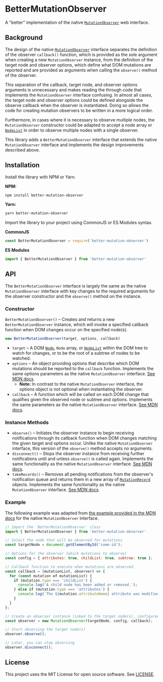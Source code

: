 # BetterMutationObserver
A "better" implementation of the native [`MutationObserver`](https://developer.mozilla.org/en-US/docs/Web/API/MutationObserver) web interface.

## Background
The design of the native [`MutationObserver`](https://developer.mozilla.org/en-US/docs/Web/API/MutationObserver) interface separates the definition of the observer `callback()` function, which is provided as the sole argument when creating a new `MutationObserver` instance, from the definition of the target node and observer options, which define what DOM mutations are reported and are provided as arguments when calling the `observe()` method of the observer.

This separation of the callback, target node, and observer options arguments is unnecessary and makes reading the through code that implements the `MutationObserver` interface confusing. In almost all cases, the target node and observer options could be defined alongside the observe callback when the observer is instantiated. Doing so allows the code for creating mutation observers to be written in a more logical order.

Furthermore, in cases where it is necessary to observe multiple nodes, the `MutationObserver` constructor could be adapted to accept a node array or [`NodeList`](https://developer.mozilla.org/en-US/docs/Web/API/NodeList) in order to observe multiple nodes with a single observer.

This library adds a `BetterMutationObserver` interface that extends the native `MutationObserver` interface and implements the design improvements described above.

## Installation

Install the library with NPM or Yarn.

**NPM:**
```sh
npm install better-mutation-observer
```

**Yarn:**
```sh
yarn better-mutation-observer
```

Import the library to your project using CommonJS or ES Modules syntax.

**CommonJS**
```js
const BetterMutationObserver = require('better-mutation-observer')
```

**ES Modules**
```js
import { BetterMutationObserver } from 'better-mutation-observer'
```

## API
The `BetterMutationObserver` interface is largely the same as the native `MutationObserver` interface with key changes to the required arguments for the observer constructor and the `observe()` method on the instance.

### Constructor
`BetterMutationObserver()` – Creates and returns a new `BetterMutationObserver` instance, which will invoke a specified callback function when DOM changes occur on the specified node(s).

```js
new BetterMutationObserver(target, options, callback)
```
- `target` – A DOM [`Node`](https://developer.mozilla.org/en-US/docs/Web/API/Node), `Node` array, or [`NodeList`](https://developer.mozilla.org/en-US/docs/Web/API/NodeList) within the DOM tree to watch for changes, or to be the root of a subtree of nodes to be watched.
- `options` – An object providing options that describe which DOM mutations should be reported to the `callback` function. Implements the same options parameters as the native `MutationObserver` interface. [See MDN docs](https://developer.mozilla.org/en-US/docs/Web/API/MutationObserver/observe#parameters).
  - **Note:** In contrast to the native `MutationObserver` interface, the options object is not optional when instantiating the observer.
- `callback` – A function which will be called on each DOM change that qualifies given the observed node or subtree and options. Implements the same parameters as the native `MutationObserver` interface. [See MDN docs](https://developer.mozilla.org/en-US/docs/Web/API/MutationObserver/MutationObserver#parameters).

### Instance Methods
- `observe()` – Initiates the observer instance to begin receiving notifications through its callback function when DOM changes matching the given target and options occur. Unlike the native `MutationObserver` interface, this version of the `observe()` method accepts no arguments.
- `disconnect()` – Stops the observer instance from receiving further notifications until and unless `observe()` is called again. Implements the same functionality as the native `MutationObserver` interface. [See MDN docs](https://developer.mozilla.org/en-US/docs/Web/API/MutationObserver/disconnect).
- `takeRecords()` – Removes all pending notifications from the observer's notification queue and returns them in a new array of [`MutationRecord`](https://developer.mozilla.org/en-US/docs/Web/API/MutationRecord) objects. Implements the same functionality as the native `MutationObserver` interface. [See MDN docs](https://developer.mozilla.org/en-US/docs/Web/API/MutationObserver/takeRecords).

### Example
The following example was adapted from [the example provided in the MDN docs](https://developer.mozilla.org/en-US/docs/Web/API/MutationObserver#example) for the native `MutationObserver` interface.
```js
// Import the `BetterMutationObserver` class
import { BetterMutationObserver } from 'better-mutation-observer'

// Select the node that will be observed for mutations
const targetNode = document.getElementById('some-id');

// Options for the observer (which mutations to observe)
const config = { attributes: true, childList: true, subtree: true };

// Callback function to execute when mutations are observed
const callback = (mutationList, observer) => {
  for (const mutation of mutationList) {
    if (mutation.type === 'childList') {
      console.log('A child node has been added or removed.');
    } else if (mutation.type === 'attributes') {
      console.log(`The ${mutation.attributeName} attribute was modified.`);
    }
  }
};

// Create an observer instance linked to the target node(s), configured mutations, and callback function
const observer = new MutationObserver(targetNode, config, callback);

// Start observing the target node(s)
observer.observe();

// Later, you can stop observing
observer.disconnect();
```

## License
This project uses the MIT License for open source software. See [LICENSE](LICENSE).